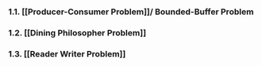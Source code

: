 
### 1.1. [[Producer-Consumer Problem]]/ Bounded-Buffer Problem
### 1.2. [[Dining Philosopher Problem]]
### 1.3. [[Reader Writer Problem]]

